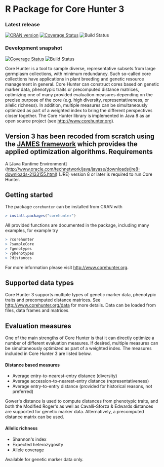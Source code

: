 # R Package for Core Hunter 3

### Latest release

[![CRAN version](http://www.r-pkg.org/badges/version/corehunter)](https://CRAN.R-project.org/package=corehunter)
[![Coverage Status](http://img.shields.io/coveralls/corehunter/corehunter3-r/master.svg)](https://coveralls.io/r/corehunter/corehunter3-r)
![Build Status](https://github.com/corehunter/corehunter3-r/actions/workflows/check-standard.yaml/badge.svg)


### Development snapshot

[![Coverage Status](http://img.shields.io/coveralls/corehunter/corehunter3-r/develop.svg)](https://coveralls.io/r/corehunter/corehunter3-r)
![Build Status](https://github.com/corehunter/corehunter3-r/actions/workflows/check-standard.yaml/badge.svg?branch=develop)

Core Hunter is a tool to sample diverse, representative subsets from large germplasm collections, with minimum redundancy. Such so-called core collections have applications in plant breeding and genetic resource management in general. Core Hunter can construct cores based on genetic marker data, phenotypic traits or precomputed distance matrices, optimizing one of many provided evaluation measures depending on the precise purpose of the core (e.g. high diversity, representativeness, or allelic richness). In addition, multiple measures can be simultaneously optimized as part of a weighted index to bring the different perspectives closer together. The Core Hunter library is implemented in Java 8 as an open source project (see 
<http://www.corehunter.org>).

Version 3 has been recoded from scratch using the [JAMES framework](http://www.jamesframework.org) which provides the applied optimization algorithms.
Requirements
------------

A [Java Runtime Environment] (http://www.oracle.com/technetwork/java/javase/downloads/jre8-downloads-2133155.html) (JRE) version 8 or later is required to run Core Hunter.

Getting started
---------------

The package `corehunter` can be installed from CRAN with

```R
> install.packages("corehunter")
```

All provided functions are documented in the package, including many examples, for example try

```R
> ?corehunter
> ?sampleCore
> ?genotypes
> ?phenotypes
> ?distances
```

For more information please visit <http://www.corehunter.org>.

Supported data types
--------------------

Core Hunter 3 supports multiple types of genetic marker data, phenotypic traits and precomputed distance matrices. See <http://www.corehunter.org/data> for more details. Data can be loaded from files, data frames and matrices.

Evaluation measures
-------------------

One of the main strengths of Core Hunter is that it can directly optimize a number of different evaluation measures. If desired, multiple measures can be simultaneously optimized as part of a weighted index. The measures included in Core Hunter 3 are listed below.

#### Distance based measures

- Average entry-to-nearest-entry distance (diversity)
- Average accession-to-nearest-entry distance (representativeness)
- Average entry-to-entry distance (provided for historical reasons, not preferred)

Gower's distance is used to compute distances from phenotypic traits, and both the Modified Roger's as well as Cavalli-Sforza & Edwards distances are supported for genetic marker data. Alternatively, a precomputed distance matrix can be used.

#### Allelic richness

- Shannon's index
- Expected heterozygosity
- Allele coverage

Available for genetic marker data only.
